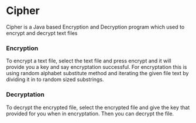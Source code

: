 # Cipher
Cipher is a Java based Encryption and Decryption program which used to encrypt and decrypt text files

### Encryption
To encrypt a text file, select the text file and press encrypt and it will provide you a key and say encryptation successful.
For encryptation this is using random alphabet substitute method and iterating the given file text by dividing it in to random sized substrings.

### Decryptation
To decrypt the encrypted file, select the encrypted file and give the key that provided for you when in encryptation. Then you can decrypt the file.
